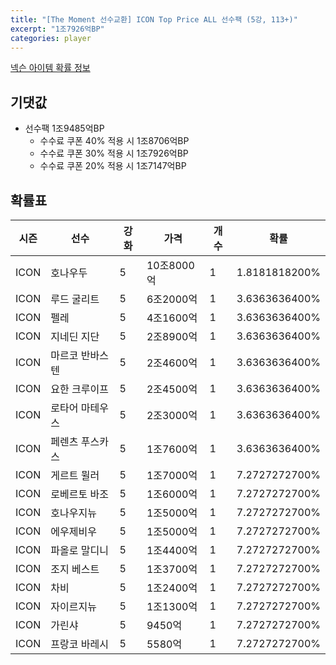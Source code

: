 ```yaml
---
title: "[The Moment 선수교환] ICON Top Price ALL 선수팩 (5강, 113+)"
excerpt: "1조7926억BP"
categories: player
---
```

[넥슨 아이템 확률 정보](http://iteminfo.nexon.com/probability/fco?sn=6724)

## 기댓값
- 선수팩 1조9485억BP
  - 수수료 쿠폰 40% 적용 시 1조8706억BP
  - 수수료 쿠폰 30% 적용 시 1조7926억BP
  - 수수료 쿠폰 20% 적용 시 1조7147억BP


## 확률표

|시즌|선수|강화|가격|개수|확률|
|---|---|---|---|---|---|
|ICON|호나우두|5|10조8000억|1|1.8181818200%|
|ICON|루드 굴리트|5|6조2000억|1|3.6363636400%|
|ICON|펠레|5|4조1600억|1|3.6363636400%|
|ICON|지네딘 지단|5|2조8900억|1|3.6363636400%|
|ICON|마르코 반바스텐|5|2조4600억|1|3.6363636400%|
|ICON|요한 크루이프|5|2조4500억|1|3.6363636400%|
|ICON|로타어 마테우스|5|2조3000억|1|3.6363636400%|
|ICON|페렌츠 푸스카스|5|1조7600억|1|3.6363636400%|
|ICON|게르트 뮐러|5|1조7000억|1|7.2727272700%|
|ICON|로베르토 바조|5|1조6000억|1|7.2727272700%|
|ICON|호나우지뉴|5|1조5000억|1|7.2727272700%|
|ICON|에우제비우|5|1조5000억|1|7.2727272700%|
|ICON|파올로 말디니|5|1조4400억|1|7.2727272700%|
|ICON|조지 베스트|5|1조3700억|1|7.2727272700%|
|ICON|차비|5|1조2400억|1|7.2727272700%|
|ICON|자이르지뉴|5|1조1300억|1|7.2727272700%|
|ICON|가린샤|5|9450억|1|7.2727272700%|
|ICON|프랑코 바레시|5|5580억|1|7.2727272700%|
